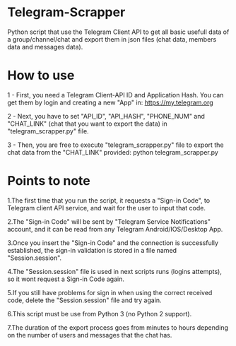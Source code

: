 # Telegram-Scrapper
Python script that use the Telegram Client API to get all basic usefull data of a group/channel/chat and export them in json files (chat data, members data and messages data).

# How to use
1 - First, you need a Telegram Client-API ID and Application Hash. You can get them by login and creating a new "App" in: https://my.telegram.org

2 - Next, you have to set "API_ID", "API_HASH", "PHONE_NUM" and "CHAT_LINK" (chat that you want to export the data) in "telegram_scrapper.py" file.

3 - Then, you are free to execute "telegram_scrapper.py" file to export the chat data from the "CHAT_LINK" provided: python telegram_scrapper.py

# Points to note
1.The first time that you run the script, it requests a "Sign-in Code", to Telegram client API service, and wait for the user to input that code.

2.The "Sign-in Code" will be sent by "Telegram Service Notifications" account, and it can be read from any Telegram Android/IOS/Desktop App.

3.Once you insert the "Sign-in Code" and the connection is successfully established, the sign-in validation is stored in a file named "Session.session".

4.The "Session.session" file is used in next scripts runs (logins attempts), so it wont request a Sign-in Code again.

5.If you still have problems for sign in when using the correct received code, delete the "Session.session" file and try again.

6.This script must be use from Python 3 (no Python 2 support).

7.The duration of the export process goes from minutes to hours depending on the number of users and messages that the chat has.


